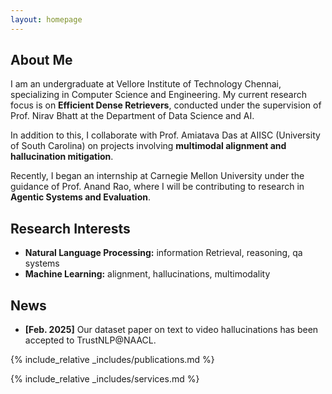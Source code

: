 ```yaml
---
layout: homepage
---
```


## About Me

I am an undergraduate at Vellore Institute of Technology Chennai, specializing in Computer Science and Engineering. My current research focus is on **Efficient Dense Retrievers**, conducted under the supervision of Prof. Nirav Bhatt at the Department of Data Science and AI. 

In addition to this, I collaborate with Prof. Amiatava Das at AIISC (University of South Carolina) on projects involving **multimodal alignment and hallucination mitigation**.

Recently, I began an internship at Carnegie Mellon University under the guidance of Prof. Anand Rao, where I will be contributing to research in **Agentic Systems and Evaluation**.

## Research Interests

- **Natural Language Processing:** information Retrieval, reasoning, qa systems
- **Machine Learning:** alignment, hallucinations, multimodality

## News

- **[Feb. 2025]** Our dataset paper on text to video hallucinations has been accepted to TrustNLP@NAACL.

{% include_relative _includes/publications.md %}

{% include_relative _includes/services.md %}
